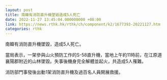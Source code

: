 ```yaml
---
layout: post
title: 南韓有消防直升機墜毀造成5人死亡
date: 2022-11-27 13:45:04.000000000 +08:00
link: https://news.rthk.hk/rthk/ch/component/k2/1677393-20221127.htm
categories: rthk
---
```


南韓有消防直升機墜毀，造成5人死亡。

當局表示，一架參與山火預防工作的S-58直升機，當地上午約11時前，在江原道襄陽郡附近的山林墜毀。失事後機身完全解體並起火，共造成5人罹難。

消防部門事發後出動1架消防直升機及過百名人員開展救援。
